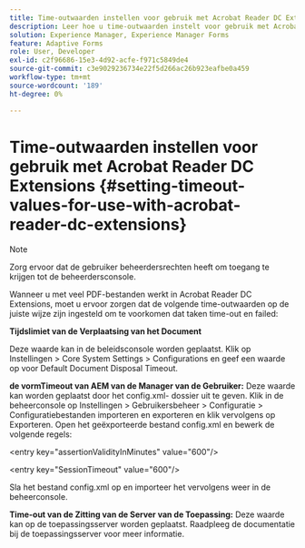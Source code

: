 ```yaml
---
title: Time-outwaarden instellen voor gebruik met Acrobat Reader DC Extensions
description: Leer hoe u time-outwaarden instelt voor gebruik met Acrobat Reader DC Extensions.
solution: Experience Manager, Experience Manager Forms
feature: Adaptive Forms
role: User, Developer
exl-id: c2f96686-15e3-4d92-acfe-f971c5849de4
source-git-commit: c3e9029236734e22f5d266ac26b923eafbe0a459
workflow-type: tm+mt
source-wordcount: '189'
ht-degree: 0%

---
```


# Time-outwaarden instellen voor gebruik met Acrobat Reader DC Extensions  {#setting-timeout-values-for-use-with-acrobat-reader-dc-extensions}

>[!NOTE]
> 
> Zorg ervoor dat de gebruiker beheerdersrechten heeft om toegang te krijgen tot de beheerdersconsole.

Wanneer u met veel PDF-bestanden werkt in Acrobat Reader DC Extensions, moet u ervoor zorgen dat de volgende time-outwaarden op de juiste wijze zijn ingesteld om te voorkomen dat taken time-out en failed:

**Tijdslimiet van de Verplaatsing van het Document**

Deze waarde kan in de beleidsconsole worden geplaatst. Klik op Instellingen > Core System Settings > Configurations en geef een waarde op voor Default Document Disposal Timeout.

**de vormTimeout van AEM van de Manager van de Gebruiker:** Deze waarde kan worden geplaatst door het config.xml- dossier uit te geven. Klik in de beheerconsole op Instellingen > Gebruikersbeheer > Configuratie > Configuratiebestanden importeren en exporteren en klik vervolgens op Exporteren. Open het geëxporteerde bestand config.xml en bewerk de volgende regels:

&lt;entry key=&quot;assertionValidityInMinutes&quot; value=&quot;600&quot;/>

&lt;entry key=&quot;SessionTimeout&quot; value=&quot;600&quot;/>

Sla het bestand config.xml op en importeer het vervolgens weer in de beheerconsole.

**Time-out van de Zitting van de Server van de Toepassing:** Deze waarde kan op de toepassingsserver worden geplaatst. Raadpleeg de documentatie bij de toepassingsserver voor meer informatie.
